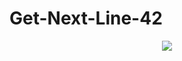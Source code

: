 # Get-Next-Line-42

<p align="center">
  <a href="https://docs.google.com/document/d/1cs-w9vp9DeSR7irJ4LvQUn52uP2bfP2HmAklvKc3Nlg/edit?usp=sharing">
    <img src="https://prutor.ai/wp-content/uploads/c-programming-2.jpg">
  </a>
</p>
